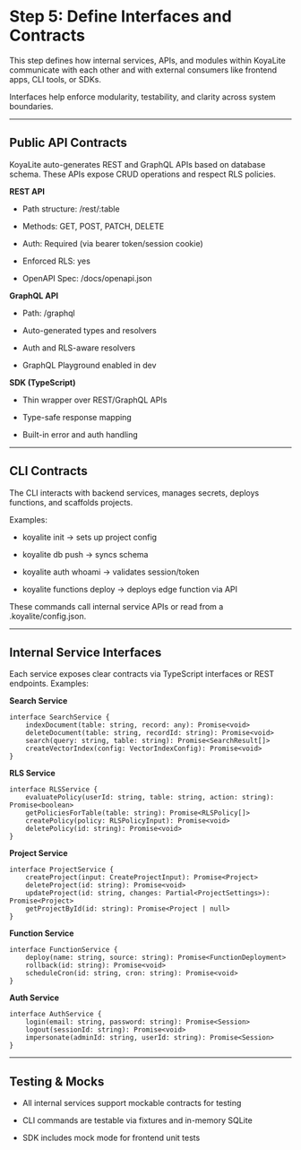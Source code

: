 # Step 5: Define Interfaces and Contracts

This step defines how internal services, APIs, and modules within KoyaLite communicate with each other and with external consumers like frontend apps, CLI tools, or SDKs.

Interfaces help enforce modularity, testability, and clarity across system boundaries.

---

## Public API Contracts

KoyaLite auto-generates REST and GraphQL APIs based on database schema. These APIs expose CRUD operations and respect RLS policies.

**REST API**

- Path structure: /rest/:table

- Methods: GET, POST, PATCH, DELETE

- Auth: Required (via bearer token/session cookie)

- Enforced RLS: yes

- OpenAPI Spec: /docs/openapi.json

**GraphQL API**

- Path: /graphql

- Auto-generated types and resolvers

- Auth and RLS-aware resolvers

- GraphQL Playground enabled in dev

**SDK (TypeScript)**

- Thin wrapper over REST/GraphQL APIs

- Type-safe response mapping

- Built-in error and auth handling

---

## CLI Contracts

The CLI interacts with backend services, manages secrets, deploys functions, and scaffolds projects.

Examples:

- koyalite init → sets up project config

- koyalite db push → syncs schema

- koyalite auth whoami → validates session/token

- koyalite functions deploy → deploys edge function via API

These commands call internal service APIs or read from a .koyalite/config.json.

---

## Internal Service Interfaces

Each service exposes clear contracts via TypeScript interfaces or REST endpoints. Examples:

**Search Service**

    interface SearchService {
        indexDocument(table: string, record: any): Promise<void>
        deleteDocument(table: string, recordId: string): Promise<void>
        search(query: string, table: string): Promise<SearchResult[]>
        createVectorIndex(config: VectorIndexConfig): Promise<void>
    }

**RLS Service**

    interface RLSService {
        evaluatePolicy(userId: string, table: string, action: string): Promise<boolean>
        getPoliciesForTable(table: string): Promise<RLSPolicy[]>
        createPolicy(policy: RLSPolicyInput): Promise<void>
        deletePolicy(id: string): Promise<void>
    }

**Project Service**

    interface ProjectService {
        createProject(input: CreateProjectInput): Promise<Project>
        deleteProject(id: string): Promise<void>
        updateProject(id: string, changes: Partial<ProjectSettings>): Promise<Project>
        getProjectById(id: string): Promise<Project | null>
    }

**Function Service**

    interface FunctionService {
        deploy(name: string, source: string): Promise<FunctionDeployment>
        rollback(id: string): Promise<void>
        scheduleCron(id: string, cron: string): Promise<void>
    }

**Auth Service**

    
    interface AuthService {
        login(email: string, password: string): Promise<Session>
        logout(sessionId: string): Promise<void>
        impersonate(adminId: string, userId: string): Promise<Session>
    }
    
---

## Testing & Mocks

- All internal services support mockable contracts for testing

- CLI commands are testable via fixtures and in-memory SQLite

- SDK includes mock mode for frontend unit tests
